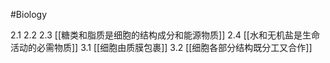 #Biology 

2.1
2.2
2.3 [[糖类和脂质是细胞的结构成分和能源物质]]
2.4 [[水和无机盐是生命活动的必需物质]]
3.1 [[细胞由质膜包裹]]
3.2 [[细胞各部分结构既分工又合作]]